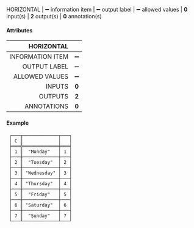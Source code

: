 HORIZONTAL | ➖ information item | ➖ output label | ➖ allowed values | **0** input(s) | **2** output(s) | **0** annotation(s)

#### Attributes

|       HORIZONTAL |       |
|-----------------:|:-----:|
| INFORMATION ITEM |   ➖   |
|     OUTPUT LABEL |   ➖   |
|   ALLOWED VALUES |   ➖   |
|           INPUTS | **0** |
|          OUTPUTS | **2** |
|      ANNOTATIONS | **0** |

#### Example

```text
 ┌───╥─────────────┬───┐
 │ C ║             │   │
 ╞═══╬═════════════╪═══╡
 │ 1 ║  "Monday"   │ 1 │
 ├───╫─────────────┼───┤
 │ 2 ║  "Tuesday"  │ 2 │
 ├───╫─────────────┼───┤
 │ 3 ║ "Wednesday" │ 3 │
 ├───╫─────────────┼───┤
 │ 4 ║ "Thursday"  │ 4 │
 ├───╫─────────────┼───┤
 │ 5 ║  "Friday"   │ 5 │
 ├───╫─────────────┼───┤
 │ 6 ║ "Saturday"  │ 6 │
 ├───╫─────────────┼───┤
 │ 7 ║  "Sunday"   │ 7 │
 └───╨─────────────┴───┘
```
